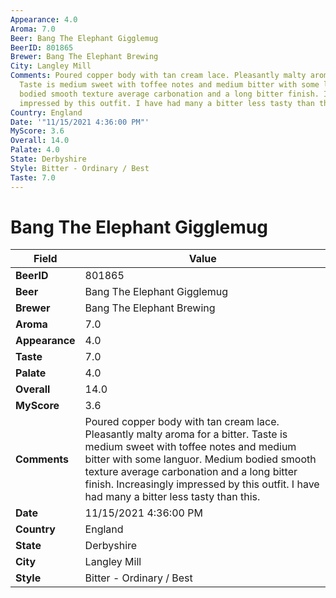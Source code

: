 ```yaml
---
Appearance: 4.0
Aroma: 7.0
Beer: Bang The Elephant Gigglemug
BeerID: 801865
Brewer: Bang The Elephant Brewing
City: Langley Mill
Comments: Poured copper body with tan cream lace. Pleasantly malty aroma for a bitter.
  Taste is medium sweet with toffee notes and medium bitter with some languor. Medium
  bodied smooth texture average carbonation and a long bitter finish. Increasingly
  impressed by this outfit. I have had many a bitter less tasty than this.
Country: England
Date: '"11/15/2021 4:36:00 PM"'
MyScore: 3.6
Overall: 14.0
Palate: 4.0
State: Derbyshire
Style: Bitter - Ordinary / Best
Taste: 7.0
---
```


# Bang The Elephant Gigglemug

| Field         | Value |
|---------------|-------|
| **BeerID** | 801865 |
| **Beer** | Bang The Elephant Gigglemug |
| **Brewer** | Bang The Elephant Brewing |
| **Aroma** | 7.0 |
| **Appearance** | 4.0 |
| **Taste** | 7.0 |
| **Palate** | 4.0 |
| **Overall** | 14.0 |
| **MyScore** | 3.6 |
| **Comments** | Poured copper body with tan cream lace. Pleasantly malty aroma for a bitter. Taste is medium sweet with toffee notes and medium bitter with some languor. Medium bodied smooth texture average carbonation and a long bitter finish. Increasingly impressed by this outfit. I have had many a bitter less tasty than this. |
| **Date** | 11/15/2021 4:36:00 PM |
| **Country** | England |
| **State** | Derbyshire |
| **City** | Langley Mill |
| **Style** | Bitter - Ordinary / Best |

